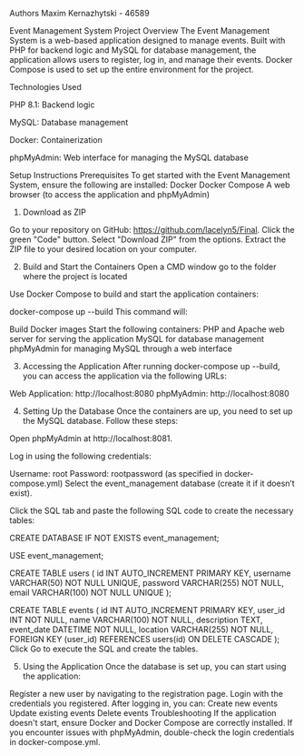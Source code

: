 Authors
Maxim Kernazhytski - 46589

Event Management System
Project Overview
The Event Management System is a web-based application designed to manage events. Built with PHP for backend logic and MySQL for database management, the application allows users to register, log in, and manage their events. Docker Compose is used to set up the entire environment for the project.

Technologies Used

PHP 8.1: Backend logic

MySQL: Database management

Docker: Containerization

phpMyAdmin: Web interface for managing the MySQL database

Setup Instructions
Prerequisites
To get started with the Event Management System, ensure the following are installed:
Docker
Docker Compose
A web browser (to access the application and phpMyAdmin)

1. Download as ZIP

Go to your repository on GitHub: https://github.com/lacelyn5/Final.
Click the green "Code" button.
Select "Download ZIP" from the options.
Extract the ZIP file to your desired location on your computer.

2. Build and Start the Containers
Open a CMD window go to the folder where the project is located

Use Docker Compose to build and start the application containers:

docker-compose up --build
This command will:

Build Docker images
Start the following containers:
PHP and Apache web server for serving the application
MySQL for database management
phpMyAdmin for managing MySQL through a web interface

3. Accessing the Application
After running docker-compose up --build, you can access the application via the following URLs:

Web Application: http://localhost:8080
phpMyAdmin: http://localhost:8080

4. Setting Up the Database
Once the containers are up, you need to set up the MySQL database. Follow these steps:

Open phpMyAdmin at http://localhost:8081.

Log in using the following credentials:

Username: root
Password: rootpassword (as specified in docker-compose.yml)
Select the event_management database (create it if it doesn’t exist).

Click the SQL tab and paste the following SQL code to create the necessary tables:

CREATE DATABASE IF NOT EXISTS event_management;

USE event_management;

CREATE TABLE users (
    id INT AUTO_INCREMENT PRIMARY KEY,
    username VARCHAR(50) NOT NULL UNIQUE,
    password VARCHAR(255) NOT NULL,
    email VARCHAR(100) NOT NULL UNIQUE
);

CREATE TABLE events (
    id INT AUTO_INCREMENT PRIMARY KEY,
    user_id INT NOT NULL,
    name VARCHAR(100) NOT NULL,
    description TEXT,
    event_date DATETIME NOT NULL,
    location VARCHAR(255) NOT NULL,
    FOREIGN KEY (user_id) REFERENCES users(id) ON DELETE CASCADE
);
Click Go to execute the SQL and create the tables.

5. Using the Application
Once the database is set up, you can start using the application:

Register a new user by navigating to the registration page.
Login with the credentials you registered.
After logging in, you can:
Create new events
Update existing events
Delete events
Troubleshooting
If the application doesn't start, ensure Docker and Docker Compose are correctly installed.
If you encounter issues with phpMyAdmin, double-check the login credentials in docker-compose.yml.
